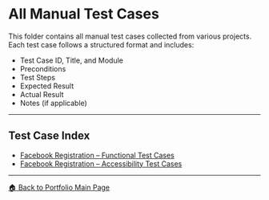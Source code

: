 # All Manual Test Cases

This folder contains all manual test cases collected from various projects.  
Each test case follows a structured format and includes:

- Test Case ID, Title, and Module  
- Preconditions  
- Test Steps  
- Expected Result  
- Actual Result  
- Notes (if applicable)

---

## Test Case Index

- [Facebook Registration – Functional Test Cases](../projects/facebook/manual/registration/functional/test_cases)  
- [Facebook Registration – Accessibility Test Cases](../projects/facebook/manual/registration/accessibility/test_cases)

---

[🏠 Back to Portfolio Main Page](../README.md)
